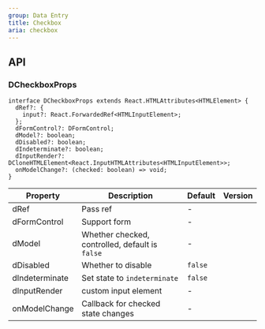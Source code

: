 ```yaml
---
group: Data Entry
title: Checkbox
aria: checkbox
---
```


## API

### DCheckboxProps

```tsx
interface DCheckboxProps extends React.HTMLAttributes<HTMLElement> {
  dRef?: {
    input?: React.ForwardedRef<HTMLInputElement>;
  };
  dFormControl?: DFormControl;
  dModel?: boolean;
  dDisabled?: boolean;
  dIndeterminate?: boolean;
  dInputRender?: DCloneHTMLElement<React.InputHTMLAttributes<HTMLInputElement>>;
  onModelChange?: (checked: boolean) => void;
}
```

<!-- prettier-ignore-start -->
| Property | Description | Default | Version | 
| --- | --- | --- | --- | 
| dRef | Pass ref | - |  |
| dFormControl | Support form | - |  |
| dModel | Whether checked, controlled, default is `false` | - |  |
| dDisabled | Whether to disable | `false` |  |
| dIndeterminate | Set state to `indeterminate` | `false` |  |
| dInputRender | custom input element | - |  |
| onModelChange | Callback for checked state changes | - |  |
<!-- prettier-ignore-end -->
